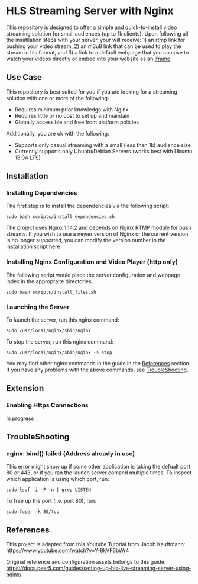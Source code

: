 # HLS Streaming Server with Nginx

This repository is designed to offer a simple and quick-to-install video streaming solution for small audiences (up to 1k clients). Upon following all the insatllation steps with your server, your will receive: 1) an rtmp link for pushing your video stream, 2) an m3u8 link that can be used to play the stream in hls format, and 3) a link to a default webpage that you can use to watch your videos directly or embed into your website as an [iframe](https://en.wikipedia.org/wiki/HTML_element#Frames).

## Use Case

This repository is best suited for you if you are looking for a streaming solution with one or more of the following:

* Requires minimum prior knowledge with Nginx
* Requires little or no cost to set up and maintain
* Globally accessible and free from platform policies

Additionally, you are ok with the following:

* Supports only casual streaming with a small (less than 1k) audience size
* Currently supports only Ubuntu/Debian Servers (works best with Ubuntu 18.04 LTS)

## Installation

### Installing Dependencies

The first step is to install the dependencies via the following script:

```
sudo bash scripts/install_dependencies.sh
```

The project uses Nginx 1.14.2 and depends on [Nginx RTMP module](https://github.com/sergey-dryabzhinsky/nginx-rtmp-module.git) for push streams. If you wish to use a newer version of Nginx or the current version is no longer supported, you can modify the version number in the installation script [here](https://github.com/Eric-Le-Ge/HLS-StreamingServer/blob/44eafc505976fe69ab7d6fce457a04870489d97c/scripts/install_dependencies.sh#L7)

### Installing Nginx Configuration and Video Player (http only)

The following script would place the server configuration and webpage index in the appropraite directories:

```
sudo bash scripts/install_files.sh
```

### Launching the Server

To launch the server, run this nginx command:

```
sudo /usr/local/nginx/sbin/nginx
```

To stop the server, run this nginx command:

```
sudo /usr/local/nginx/sbin/nginx -s stop
```

You may find other nginx commands in the guide in the [References](#References) section.
If you have any problems with the above commands, see [TroubleShooting](#TroubleShooting).

## Extension

### Enabling Https Connections

In progress

## TroubleShooting

### nginx: bind() failed (Address already in use)
This error might show up if some other application is taking the defualt port 80 or 443, or if you ran the launch server comand multiple times. To inspect which application is using which port, run:

```
sudo lsof -i -P -n | grep LISTEN
```

To free up the port (i.e. port 80), run:

```
sudo fuser -k 80/tcp
```

## References

This project is adapted from this Youtube Tutorial from Jacob Kauffmann:
https://www.youtube.com/watch?v=Y-9kVF6bWr4

Original reference and configuration assets belongs to this guide:
https://docs.peer5.com/guides/setting-up-hls-live-streaming-server-using-nginx/
